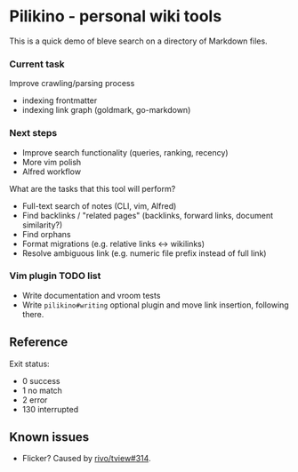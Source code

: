# Pilikino - personal wiki tools

This is a quick demo of bleve search on a directory of Markdown files.

### Current task

Improve crawling/parsing process

- indexing frontmatter
- indexing link graph (goldmark, go-markdown)

### Next steps

- Improve search functionality (queries, ranking, recency)
- More vim polish
- Alfred workflow

What are the tasks that this tool will perform?

- Full-text search of notes (CLI, vim, Alfred)
- Find backlinks / "related pages" (backlinks, forward links, document similarity?)
- Find orphans
- Format migrations (e.g. relative links <-> wikilinks)
- Resolve ambiguous link (e.g. numeric file prefix instead of full link)

### Vim plugin TODO list

- Write documentation and vroom tests
- Write `pilikino#writing` optional plugin and move link insertion, following there.

## Reference

Exit status:

- 0 success
- 1 no match
- 2 error
- 130 interrupted

## Known issues

- Flicker? Caused by [rivo/tview#314](https://github.com/rivo/tview/issues/314).

